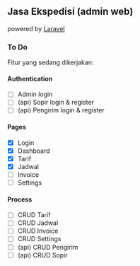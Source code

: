 ## Jasa Ekspedisi (admin web)
powered by [Laravel](https://laravel.com/)

### To Do
Fitur yang sedang dikerjakan:

#### Authentication
- [ ] Admin login
- [ ] (api) Sopir login & register
- [ ] (api) Pengirim login & register

#### Pages
- [x] Login
- [x] Dashboard
- [x] Tarif
- [x] Jadwal
- [ ] Invoice
- [ ] Settings

#### Process
- [ ] CRUD Tarif
- [ ] CRUD Jadwal
- [ ] CRUD Invoice
- [ ] CRUD Settings
- [ ] (api) CRUD Pengirim
- [ ] (api) CRUD Sopir
